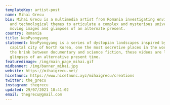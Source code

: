 ```yaml
---
templateKey: artist-post
name: Mihai Grecu
bio: Mihai Grecu is a multimedia artist from Romania investigating environmental
  and technological themes to articulate a complex and mysterious universe of
  moving images and glimpses of an alternate present.
country: Romania
title: NeoPyongyang
statement: NeoPyongyang is a series of dystopian landscapes inspired by the
  capital city of North Korea, one the most secretive places in the world. On
  the brink between documentary and science fiction, these videos are like
  glimpses of an alternative present time.
featuredimage: /img/main_page_mihai.gif
midbanner: /img/banner_mihai.jpg
website: https://mihaigrecu.net/
hicetnunc: https://www.hicetnunc.xyz/mihaigrecu/creations
twitter: the_grecu
instagram: thegrecu
updated: 29/07/2021 18:41:02
email: thegrecu@gmail.com
---
```

